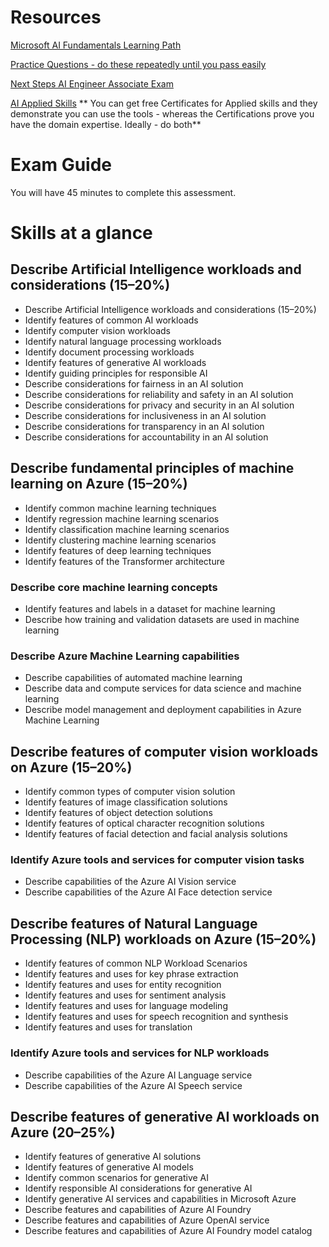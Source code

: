 # Resources

[Microsoft AI Fundamentals Learning Path](https://learn.microsoft.com/en-us/training/paths/introduction-to-ai-on-azure/)

[Practice Questions - do these repeatedly until you pass easily](https://learn.microsoft.com/en-us/credentials/certifications/azure-ai-fundamentals/practice/assessment?assessment-type=practice&assessmentId=26&practice-assessment-type=certification)

[Next Steps AI Engineer Associate Exam](https://learn.microsoft.com/en-us/training/courses/ai-102t00)

[AI Applied Skills](https://learn.microsoft.com/en-us/credentials/browse/?credential_types=applied%20skills&subjects=artificial-intelligence)
** You can get free Certificates for Applied skills and they demonstrate you can use the tools - whereas the Certifications prove you have the domain expertise. Ideally - do both**

# Exam Guide

You will have 45 minutes to complete this assessment.

# Skills at a glance

## Describe Artificial Intelligence workloads and considerations (15–20%)

- Describe Artificial Intelligence workloads and considerations (15–20%)
- Identify features of common AI workloads
- Identify computer vision workloads
- Identify natural language processing workloads
- Identify document processing workloads
- Identify features of generative AI workloads
- Identify guiding principles for responsible AI
- Describe considerations for fairness in an AI solution
- Describe considerations for reliability and safety in an AI solution
- Describe considerations for privacy and security in an AI solution
- Describe considerations for inclusiveness in an AI solution
- Describe considerations for transparency in an AI solution
- Describe considerations for accountability in an AI solution

## Describe fundamental principles of machine learning on Azure (15–20%)

- Identify common machine learning techniques
- Identify regression machine learning scenarios
- Identify classification machine learning scenarios
- Identify clustering machine learning scenarios
- Identify features of deep learning techniques
- Identify features of the Transformer architecture

### Describe core machine learning concepts

- Identify features and labels in a dataset for machine learning
- Describe how training and validation datasets are used in machine learning

### Describe Azure Machine Learning capabilities

- Describe capabilities of automated machine learning
- Describe data and compute services for data science and machine learning
- Describe model management and deployment capabilities in Azure Machine Learning

## Describe features of computer vision workloads on Azure (15–20%)

- Identify common types of computer vision solution
- Identify features of image classification solutions
- Identify features of object detection solutions
- Identify features of optical character recognition solutions
- Identify features of facial detection and facial analysis solutions

### Identify Azure tools and services for computer vision tasks

- Describe capabilities of the Azure AI Vision service
- Describe capabilities of the Azure AI Face detection service

## Describe features of Natural Language Processing (NLP) workloads on Azure (15–20%)

- Identify features of common NLP Workload Scenarios
- Identify features and uses for key phrase extraction
- Identify features and uses for entity recognition
- Identify features and uses for sentiment analysis
- Identify features and uses for language modeling
- Identify features and uses for speech recognition and synthesis
- Identify features and uses for translation

### Identify Azure tools and services for NLP workloads

- Describe capabilities of the Azure AI Language service
- Describe capabilities of the Azure AI Speech service

## Describe features of generative AI workloads on Azure (20–25%)

- Identify features of generative AI solutions
- Identify features of generative AI models
- Identify common scenarios for generative AI
- Identify responsible AI considerations for generative AI
- Identify generative AI services and capabilities in Microsoft Azure
- Describe features and capabilities of Azure AI Foundry
- Describe features and capabilities of Azure OpenAI service
- Describe features and capabilities of Azure AI Foundry model catalog


